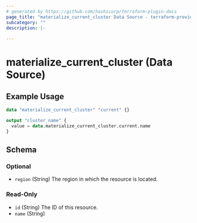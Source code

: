 ```yaml
---
# generated by https://github.com/hashicorp/terraform-plugin-docs
page_title: "materialize_current_cluster Data Source - terraform-provider-materialize"
subcategory: ""
description: |-
  
---
```


# materialize_current_cluster (Data Source)



## Example Usage

```terraform
data "materialize_current_cluster" "current" {}

output "cluster_name" {
  value = data.materialize_current_cluster.current.name
}
```

<!-- schema generated by tfplugindocs -->
## Schema

### Optional

- `region` (String) The region in which the resource is located.

### Read-Only

- `id` (String) The ID of this resource.
- `name` (String)
